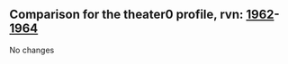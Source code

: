 ## Comparison for the theater0 profile, rvn: [1962](https://github.com/PRO100KatYT/FortniteProfileRevisions/tree/main/profiles/theater0/1962%20theater0.json)-[1964](https://github.com/PRO100KatYT/FortniteProfileRevisions/tree/main/profiles/theater0/1964%20theater0.json)

No changes
